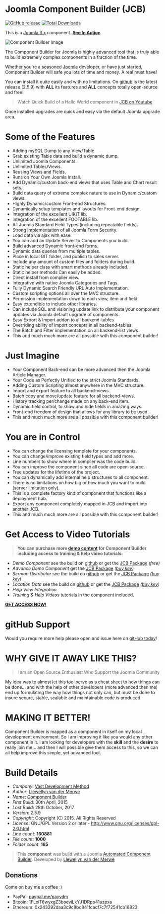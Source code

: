 # Joomla Component Builder (JCB)
[![GitHub release](https://img.shields.io/github/release/vdm-io/Joomla-Component-Builder.svg)](https://github.com/vdm-io/Joomla-Component-Builder/releases) [![Total Downloads](https://img.shields.io/github/downloads/vdm-io/Joomla-Component-Builder/total.svg)](https://github.com/vdm-io/Joomla-Component-Builder/releases)

This is a [Joomla 3.x](https://extensions.joomla.org/extension/component-builder/) component. [__See In Action__](https://youtu.be/1KBBtQUxMTc)

 ![Component Builder image](https://raw.githubusercontent.com/vdm-io/Joomla-Component-Builder/master/admin/assets/images/vdm-component.jpg "The Component Builder")

The Component Builder for [Joomla](https://extensions.joomla.org/extension/component-builder/) is highly advanced tool that is truly able to build extremely complex components in a fraction of the time.

Whether you're a seasoned [Joomla](https://extensions.joomla.org/extension/component-builder/) developer, or have just started, Component Builder will safe you lots of time and money. A real must have!

You can install it quite easily and with no limitations. On [github](https://github.com/vdm-io/Joomla-Component-Builder/releases) is the latest release (2.5.9) with **ALL** its features and **ALL** concepts totally open-source and free! 

> Watch Quick Build of a Hello World component in [JCB on Youtube](https://youtu.be/1KBBtQUxMTc)

Once installed upgrades are quick and easy via the default Joomla upgrade area.

# Some of the Features

+ Adding mySQL Dump to any View/Table.
+ Grab existing Table data and build a dynamic dump.
+ Unlimited Joomla Components.
+ Unlimited Tables/Views.
+ Reusing Views and Fields.
+ Runs on Your Own Joomla Install.
+ Add Dynamic/custom back-end views that uses Table and Chart result sets.
+ Build data query of extreme complex nature to use in Dynamic/custom views.
+ Highly Dynamic/custom Front-end Structures.
+ Dynamically setup templates and layouts for Front-end design.
+ Integration of the excellent UIKIT lib.
+ Integration of the excellent FOOTABLE lib.
+ All Joomla Standard Field Types (including repeatable fields).
+ Strong Implementation of all Joomla Form Security.
+ Load data via ajax with ease.
+ You can add an Update Server to Components you build.
+ Build advanced Dynamic front-end forms.
+ Dynamic data queries from multiple tables.
+ Place in local GIT folder, and publish to sales server.
+ Include any amount of custom files and folders during build.
+ Static helper class with smart methods already included.
+ Static helper methods Can easily be added.
+ Direct install from complier view.
+ Integrative with native Joomla Categories and Tags.
+ Fully Dynamic Search Friendly URL Auto Implementation.
+ Custom scripting options all over the MVC structure.
+ Permission implementation down to each view, item and field.
+ Easy extendible to include other libraries.
+ Can include SQL and visioning update link to distribute your component updates via Joomla default upgrade of components.
+ Easy Export & Import addon to all backend-tables.
+ Overriding ability of import concepts in all backend-tables.
+ The Batch and Filter implementation on all backend-list views.
+ This and much much more are all possible with this component builder!

# Just Imagine

+ Your Component Back-end can be more advanced then the Joomla Article Manager.
+ Your Code as Perfectly Unified to the strict Joomla Standards.
+ Adding Custom Scripting almost anywhere in the MVC structure.
+ Import and export feature to all backend-views.
+ Batch copy and move/update feature for all backend-views.
+ History tracking per/change made on any back-end item.
+ Dynamic field control, to show and hide fields in amazing ways.
+ Front-end freedom of design that allows for any library to be used.
+ This and much much more are all possible with this component builder!

# You are in Control

+ You can change the licensing template for your components.
+ You can change/improve existing field types and add more.
+ Line numbers to show where in compiler was the code build.
+ You can improve the component since all code are open-source.
+ Free updates for the lifetime of the project.
+ You can dynamically add internal help structures to all component.
+ There is no limitations on how big or how much you want to build (server limitation only).
+ This is a complete factory kind of component that functions like a deployment hub.
+ Export any component completely mapped in JCB and import into another JCB.
+ This and much much more are all possible with this component builder!

# Get Access to Video Tutorials

> **You can purchase more [demo content](http://vdm.bz/jcb-packages) for Component Builder including access to training & help video tutorials:**

+ *Demo Component* see the build on [github](https://github.com/namibia/demo-joomla-3-component) or get the [JCB Package](https://github.com/vdm-io/JCB-Packages/raw/master/JCB_demo.zip) _(free)_
+ *Advance Demo Component* get the [JCB Package](https://github.com/vdm-io/JCB-Packages/raw/master/JCB_demoAdvanced.zip) _([buy key](http://vdm.bz/get-advance-demo-key))_
+ *Sermon Distributor* see the build on [github](https://github.com/SermonDistributor/Joomla-3-Component) or get the [JCB Package](https://github.com/vdm-io/JCB-Packages/raw/master/JCB_sermondistributor.zip) _([buy key](http://vdm.bz/get-sermon-distributor-key))_
+ *Location Data* see the build on [github](https://github.com/vdm-io/Joomla-Location-Data) or get the [JCB Package](https://github.com/vdm-io/JCB-Packages/raw/master/JCB_locationData.zip) _([buy key](http://vdm.bz/get-location-data-key))_
+ *Help View Integration*
+ *Training & Help Videos* tutorials in the component included.

[**GET ACCESS NOW!**](http://vdm.bz/component-builder)

# gitHub Support

Would you require more help please open and issue here on [gitHub today](https://github.com/vdm-io/Joomla-Component-Builder/issues)!

# WHY GIVE IT AWAY LIKE THIS?

> I am an Open Source Enthusiast
> Who Support the Joomla Community

My idea was to almost let this tool serve as a cheat sheet to how things can be done... and with the help of other developers (more advanced then me) end up formulating the way how things not only can, but must be done to insure secure, stable, scalable and maintainable code is produced. 

# MAKING IT BETTER!

Component Builder is mapped as a component in itself on my local development environment. So I am improving it like you would any other component in it. I am looking for developers with the **skill** and the **desire** to really join me... and then I will possible give them access to this, so we can all help improve this simple, yet advanced tool.

# Build Details

+ *Company*: [Vast Development Method](http://vdm.bz/component-builder)
+ *Author*: [Llewellyn van der Merwe](mailto:joomla@vdm.io)
+ *Name*: [Component Builder](http://vdm.bz/component-builder)
+ *First Build*: 30th April, 2015
+ *Last Build*: 28th October, 2017
+ *Version*: 2.5.9
+ *Copyright*: Copyright (C) 2015. All Rights Reserved
+ *License*: GNU/GPL Version 2 or later - http://www.gnu.org/licenses/gpl-2.0.html
+ *Line count*: **160881**
+ *File count*: **1000**
+ *Folder count*: **165**

> This **component** was build with a Joomla [Automated Component Builder](http://vdm.bz/component-builder).
> Developed by [Llewellyn van der Merwe](mailto:joomla@vdm.io)

## Donations

Come on buy me a coffee :)
 * PayPal: [paypal.me/payvdm](https://www.paypal.me/payvdm)
 * Bitcoin: 1FLxiT6wyxgZ3boeviLkYJ1DRpp41uzpxa
 * Ethereum: 0x243392daa3c9c8bc841fcacf7c7f72541cb16823